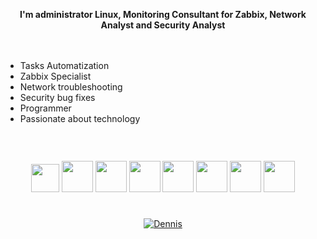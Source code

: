 

<p align="center"><b>  I'm administrator Linux, Monitoring Consultant for Zabbix, Network Analyst and Security Analyst </b></p>

<p>
ㅤ
</p>


- Tasks Automatization
- Zabbix Specialist
- Network troubleshooting
- Security bug fixes
- Programmer
- Passionate about technology

 
<h1></h1>
ㅤ

<div align="center">

<img width=45 height=45 src="https://user-images.githubusercontent.com/81188924/223879567-203812c5-ee0e-4c23-80fb-f0b442dd031d.png" />
<img width=50 height=50 src="https://cdn.jsdelivr.net/gh/devicons/devicon/icons/linux/linux-original.svg" />
<img width=50 height=50 src="https://user-images.githubusercontent.com/81188924/223880016-f3a38d10-a687-4da4-b554-96e2aca453d3.png" />
<img width=50 height=50 src="https://user-images.githubusercontent.com/81188924/223880155-962e4063-8109-41b9-bf0f-b3c8ebd028a7.png" />
<img width=50 height=50 src="https://upload.wikimedia.org/wikipedia/commons/thumb/3/3b/Grafana_icon.svg/351px-Grafana_icon.svg.png" />
<img width=50 height=50 src="https://cdn-icons-png.flaticon.com/512/919/919853.png" />
<img width=50 height=50 src="https://www.freeiconspng.com/thumbs/cloud-icon/cloud-icon-22.png" />
<img width=50 height=50 src="https://icons-for-free.com/download-icon-ansible+red-1331550886153521193_512.png" />
  
  

</div>

<h1></h1>
<p>
  
</p>

<p align="center">
    <a href="https://github.com/tauz-hub/tauz-hub.git">
        <img title="🔥 Get streak stats for your profile at git.io/streak-stats" alt="Dennis" src="https://github-readme-streak-stats.herokuapp.com/?user=DennisNgrox&theme=black-ice&hide_border=true&stroke=0000&background=060A0CD0"/>
    </a>
</p>


